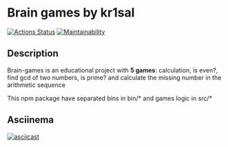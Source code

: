 # Brain games by kr1sal

[![Actions Status](https://github.com/kr1sal/frontend-project-44/actions/workflows/hexlet-check.yml/badge.svg)](https://github.com/kr1sal/frontend-project-44/actions)
[![Maintainability](https://api.codeclimate.com/v1/badges/8305d0b09061c0bb7272/maintainability)](https://codeclimate.com/github/kr1sal/frontend-project-44/maintainability)

## Description
Brain-games is an educational project with **5 games**: calculation, is even?, find gcd of two numbers, is prime? and calculate the missing number in the arithmetic sequence

This npm package have separated bins in bin/* and games logic in src/*

## Asciinema
[![asciicast](https://asciinema.org/a/nPQwHuFwaDA5Ookyf5h21Dw4n.svg)](https://asciinema.org/a/nPQwHuFwaDA5Ookyf5h21Dw4n)
